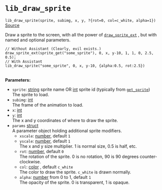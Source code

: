 # `lib_draw_sprite`

`lib_draw_sprite(sprite, subimg, x, y, ?{rot=0, col=c_white, alpha=1})`
[Source](https://github.com/Rivals-Workshop-Community-Projects/injector-library/blob/main/inject/drawing.gml)

Draw a sprite to the screen, with all the power
of [`draw_sprite_ext`](https://docs.yoyogames.com/source/dadiospice/002_reference/drawing/drawing%20sprites%20and%20backgrounds/draw_sprite_ext.html)
, but with named and optional parameters.

```gml
// Without Assistant (Clearly, evil exists.)
draw_sprite_ext(sprite_get("some_sprite"), 0, x, y-10, 1, 1, 0, 2.5, 0.5);
// With Assistant
lib_draw_sprite("some_sprite", 0, x, y-10, {alpha:0.5, rot:2.5})
```

\
**Parameters:**

- `sprite`: [string](/workshop_guide/programming/learning_path/data_types.md#strings-text) sprite name
  OR [int](/workshop_guide/programming/learning_path/data_types.md#integers) sprite id (typically
  from [`get_sprite`](https://rivalsofaether.com/sprites/)) \
  The sprite to load.
- `subimg`: [int](/workshop_guide/programming/learning_path/data_types.md#integers)  \
  The frame of the animation to load.
- `x`: [int](/workshop_guide/programming/learning_path/data_types.md#integers)
- `y`: [int](/workshop_guide/programming/learning_path/data_types.md#integers)  \
  The x and y coordinates of where to draw the sprite.
- `params` [struct](/workshop_guide/programming/learning_path/struct.md)  \
  A parameter object holding additional sprite modifiers.
    - `xscale`: [number](/workshop_guide/programming/learning_path/data_types.md#reals-numbers), default `1`
    - `yscale`: [number](/workshop_guide/programming/learning_path/data_types.md#reals-numbers), default `1`  \
      The x and y size multiplier. 1 is normal size, 0.5 is half, etc.
    - `rot`: [number](/workshop_guide/programming/learning_path/data_types.md#reals-numbers), default `0`  \
      The rotation of the sprite. 0 is no rotation, 90 is 90 degrees counter-clockwise.
    - `col`: [color](https://docs.yoyogames.com/source/dadiospice/002_reference/drawing/colour%20and%20blending/index.html)
      , default `c_white`  \
      The color to draw the sprite. `c_white` is drawn normally.
    - `alpha`: [number](/workshop_guide/programming/learning_path/data_types.md#reals-numbers) from 0 to 1,
      default `1`  \
      The opacity of the sprite. 0 is transparent, 1 is opaque.
      